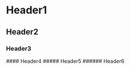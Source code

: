 # Header1
## Header2
### Header3
<div style="page-break-after: always;"></div>
<div style="page-break-after: always;"></div>
<div style="page-break-after: always;"></div>
<div style="page-break-after: always;"></div>
#### Header4
##### Header5
###### Header6
